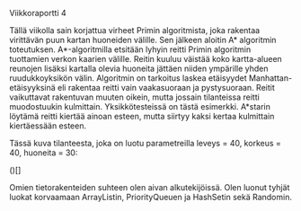 Viikkoraportti 4

Tällä viikolla sain korjattua virheet Primin algoritmista, joka rakentaa virittävän puun kartan huoneiden välille.
Sen jälkeen aloitin A* algoritmin toteutuksen. A*-algoritmilla etsitään lyhyin reitti Primin algoritmin tuottamien verkon
kaarien välille. Reitin kuuluu väistää koko kartta-alueen reunojen lisäksi kartalla olevia huoneita jättäen niiden ympärille
yhden ruudukkoyksikön välin. Algoritmin on tarkoitus laskea etäisyydet Manhattan-etäisyyksinä eli rakentaa reitti vain
vaakasuoraan ja pystysuoraan. Reitit vaikuttavat rakentuvan muuten oikein, mutta jossain tilanteissa reitti muodostuukin
kulmittain. Yksikkötesteissä on tästä esimerkki. A*starin löytämä reitti kiertää ainoan esteen, mutta siirtyy kaksi kertaa
kulmittain kiertäessään esteen.

Tässä kuva tilanteesta, joka on luotu parametreilla leveys = 40, korkeus = 40, huoneita = 30:

()[]

Omien tietorakenteiden suhteen olen aivan alkutekijöissä. Olen luonut tyhjät luokat korvaamaan ArrayListin, PriorityQueuen ja HashSetin
sekä Randomin.
